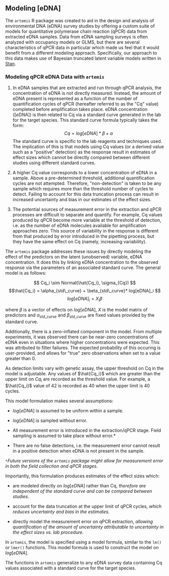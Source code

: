 ## Modeling [eDNA]

<!-- adapted from vignette -->

The `artemis` R package was created to aid in the design and analysis
of environmental DNA (eDNA) survey studies by offering a custom suite
of models for quantitative polymerase chain reaction (qPCR) data from
extracted eDNA samples. Data from eDNA sampling surveys is often
analyzed with occupancy models or GLMS, but there are several
characteristics of qPCR data in particular which made us feel that it
would benefit from a different modeling approach.  Specifically, our
approach to this data makes use of Bayesian truncated latent variable
models written in [Stan](mc-stan.org).


### Modeling qPCR eDNA Data with `artemis`

  1. In eDNA samples that are extracted and run through qPCR analysis,
     the concentration of eDNA is not directly measured. Instead, the
     amount of eDNA present is represented as a function of the number
     of quantification cycles of qPCR (hereafter referred to as the
     "Cq" value) completed before amplification takes place. eDNA
     concentration ($[eDNA]$) is then related to Cq via a standard
     curve generated in the lab for the target species. This standard
     curve formula typically takes the form: $$Cq = log[eDNA] *
     \beta + \alpha$$ The standard curve is specific to the lab
     reagents and techniques used. The implication of this is that
     models using Cq values (or a derived value such as a "positive"
     detection) as the response result in estimates of effect sizes
     which cannot be directly compared between different studies using
     different standard curves.
	 
  2. A higher Cq value corresponds to a lower concentration of eDNA in
     a sample. Above a pre-determined threshold, additional
     quantification cycles are not attempted. Therefore,
     "non-detection" is taken to be any sample which requires more
     than the threshold number of cycles to detect. Failing to account
     for this data truncation process can result in increased
     uncertainty and bias in our estimates of the effect sizes.
  
  3. The potential sources of measurement error in the extraction and
     qPCR processes are difficult to separate and quantify. For
     example, Cq values produced by qPCR become more variable at the
     threshold of detection, i.e. as the number of eDNA molecules
     available for amplification approaches zero.  This source of
     variability in the response is different from that produced by
     error introduced in the pipetting process, but they have the same
     effect on Cq (namely, increasing variability).
	 
The `artemis` package addresses these issues by directly modeling the
effect of the predictors on the latent (unobserved) variable, eDNA
concentration. It does this by linking eDNA concentration to the
observed response via the parameters of an associated standard
curve. The general model is as follows:

$$ Cq_i \sim Normal(\hat{Cq_i}, \sigma_{Cq}) $$
$$\hat{Cq_i} = \alpha_{std\_curve} + \beta_{std\_curve}* log[eDNA]_i  $$
$$ log[eDNA]_{i} = X_{i} \beta $$ 

where $\beta$ is a vector of effects on $log[eDNA]$, $X$ is the model
matrix of predictors and $\alpha_{std\_curve}$ and
$\beta_{std\_curve}$ are fixed values provided by the standard curve.

Additionally, there is a zero-inflated component in the model. From
multiple experiments, it was observed there can be near-zero
concentrations of eDNA even in situations where higher concentrations
were expected. This was attributed to filter failures. The expected
probability of this occuring is user-provided, and allows for "true"
zero observations when set to a value greater than 0.

As detection limits vary with genetic assay, the upper threshold on Cq
in the model is adjustable.  Any values of $\hat{Cq_i}$ which are
greater than the upper limit on $Cq_i$ are recorded as the threshold
value.  For example, a $\hat{Cq_i}$ value of 42 is recorded as 40 when
the upper limit is 40 cycles.

   
This model formulation makes several assumptions:
 
  - $log[eDNA]$ is assumed to be uniform within a sample.
  
  - $log[eDNA]$ is sampled without error.
  
  - All measurement error is introduced in the extraction/qPCR
    stage. Field sampling is assumed to take place without error.*
	
  - There are no false detections, i.e. the measurement error cannot
    result in a positive detection when eDNA is not present in the
    sample. 


*`*`Future versions of the `artemis` package might allow for measurement
error in both the field collection and qPCR stages.*

Importantly, this formulation produces estimates of the effect sizes
which:


  - are modeled directly on $log[eDNA]$ rather than Cq, *therefore are independent
	of the standard curve and can be compared between studies*.
  
  - account for the data truncation at the upper limit of qPCR
    cycles, *which reduces uncertainty and bias in the estimates.*
	
  - directly model the measurement error on qPCR extraction, *allowing
    quantification of the amount of uncertainty attributable to
    uncertainty in the effect sizes vs. lab procedure.*

In `artemis`, the model is specified using a model formula, similar to
the `lm()` or `lmer()` functions. This model formula is used to
construct the model on $log[eDNA]$.

The functions in `artemis` generalize to any eDNA survey data
containing Cq values associated with a standard curve for the target
species.
